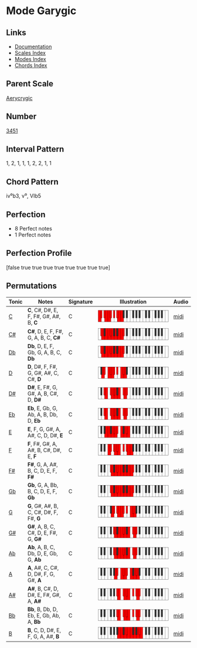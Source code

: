 # Mode Garygic

## Links

- [Documentation](README.md)
- [Scales Index](Scales.md)
- [Modes Index](Modes.md)
- [Chords Index](Chords.md)

## Parent Scale

[Aerycrygic](ScaleAerycrygic.md)

## Number

[3451](https://ianring.com/musictheory/scales/3451)

## Interval Pattern

1, 2, 1, 1, 1, 2, 2, 1, 1

## Chord Pattern

iv⁰b3, v⁰, VIb5

## Perfection

- 8 Perfect notes
- 1 Perfect notes

## Perfection Profile

[false true true true true true true true true]

## Permutations

| Tonic | Notes | Signature | Illustration | Audio |
|-------|-------|-----------|--------------|-------|
| [C](ModeCNaturalGarygic.md) | **C**, C#, D#, E, F, F#, G#, A#, B, **C** | C | ![CNaturalGarygic](ModeCNaturalGarygic.png) | [midi](https://github.com/edipermadi/music/blob/main/docs/ModeCNaturalGarygic.mid?raw=true) |
| [C#](ModeCSharpGarygic.md) | **C#**, D, E, F, F#, G, A, B, C, **C#** | C | ![CSharpGarygic](ModeCSharpGarygic.png) | [midi](https://github.com/edipermadi/music/blob/main/docs/ModeCSharpGarygic.mid?raw=true) |
| [Db](ModeDFlatGarygic.md) | **Db**, D, E, F, Gb, G, A, B, C, **Db** | C | ![DFlatGarygic](ModeDFlatGarygic.png) | [midi](https://github.com/edipermadi/music/blob/main/docs/ModeDFlatGarygic.mid?raw=true) |
| [D](ModeDNaturalGarygic.md) | **D**, D#, F, F#, G, G#, A#, C, C#, **D** | C | ![DNaturalGarygic](ModeDNaturalGarygic.png) | [midi](https://github.com/edipermadi/music/blob/main/docs/ModeDNaturalGarygic.mid?raw=true) |
| [D#](ModeDSharpGarygic.md) | **D#**, E, F#, G, G#, A, B, C#, D, **D#** | C | ![DSharpGarygic](ModeDSharpGarygic.png) | [midi](https://github.com/edipermadi/music/blob/main/docs/ModeDSharpGarygic.mid?raw=true) |
| [Eb](ModeEFlatGarygic.md) | **Eb**, E, Gb, G, Ab, A, B, Db, D, **Eb** | C | ![EFlatGarygic](ModeEFlatGarygic.png) | [midi](https://github.com/edipermadi/music/blob/main/docs/ModeEFlatGarygic.mid?raw=true) |
| [E](ModeENaturalGarygic.md) | **E**, F, G, G#, A, A#, C, D, D#, **E** | C | ![ENaturalGarygic](ModeENaturalGarygic.png) | [midi](https://github.com/edipermadi/music/blob/main/docs/ModeENaturalGarygic.mid?raw=true) |
| [F](ModeFNaturalGarygic.md) | **F**, F#, G#, A, A#, B, C#, D#, E, **F** | C | ![FNaturalGarygic](ModeFNaturalGarygic.png) | [midi](https://github.com/edipermadi/music/blob/main/docs/ModeFNaturalGarygic.mid?raw=true) |
| [F#](ModeFSharpGarygic.md) | **F#**, G, A, A#, B, C, D, E, F, **F#** | C | ![FSharpGarygic](ModeFSharpGarygic.png) | [midi](https://github.com/edipermadi/music/blob/main/docs/ModeFSharpGarygic.mid?raw=true) |
| [Gb](ModeGFlatGarygic.md) | **Gb**, G, A, Bb, B, C, D, E, F, **Gb** | C | ![GFlatGarygic](ModeGFlatGarygic.png) | [midi](https://github.com/edipermadi/music/blob/main/docs/ModeGFlatGarygic.mid?raw=true) |
| [G](ModeGNaturalGarygic.md) | **G**, G#, A#, B, C, C#, D#, F, F#, **G** | C | ![GNaturalGarygic](ModeGNaturalGarygic.png) | [midi](https://github.com/edipermadi/music/blob/main/docs/ModeGNaturalGarygic.mid?raw=true) |
| [G#](ModeGSharpGarygic.md) | **G#**, A, B, C, C#, D, E, F#, G, **G#** | C | ![GSharpGarygic](ModeGSharpGarygic.png) | [midi](https://github.com/edipermadi/music/blob/main/docs/ModeGSharpGarygic.mid?raw=true) |
| [Ab](ModeAFlatGarygic.md) | **Ab**, A, B, C, Db, D, E, Gb, G, **Ab** | C | ![AFlatGarygic](ModeAFlatGarygic.png) | [midi](https://github.com/edipermadi/music/blob/main/docs/ModeAFlatGarygic.mid?raw=true) |
| [A](ModeANaturalGarygic.md) | **A**, A#, C, C#, D, D#, F, G, G#, **A** | C | ![ANaturalGarygic](ModeANaturalGarygic.png) | [midi](https://github.com/edipermadi/music/blob/main/docs/ModeANaturalGarygic.mid?raw=true) |
| [A#](ModeASharpGarygic.md) | **A#**, B, C#, D, D#, E, F#, G#, A, **A#** | C | ![ASharpGarygic](ModeASharpGarygic.png) | [midi](https://github.com/edipermadi/music/blob/main/docs/ModeASharpGarygic.mid?raw=true) |
| [Bb](ModeBFlatGarygic.md) | **Bb**, B, Db, D, Eb, E, Gb, Ab, A, **Bb** | C | ![BFlatGarygic](ModeBFlatGarygic.png) | [midi](https://github.com/edipermadi/music/blob/main/docs/ModeBFlatGarygic.mid?raw=true) |
| [B](ModeBNaturalGarygic.md) | **B**, C, D, D#, E, F, G, A, A#, **B** | C | ![BNaturalGarygic](ModeBNaturalGarygic.png) | [midi](https://github.com/edipermadi/music/blob/main/docs/ModeBNaturalGarygic.mid?raw=true) |
